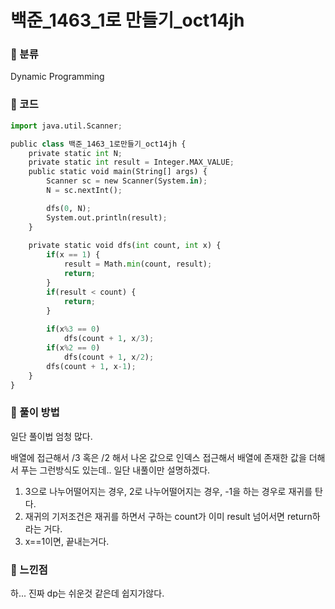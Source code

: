 # 백준_1463_1로 만들기_oct14jh

### &#127822; 분류

Dynamic Programming

### &#127822; 코드

```python
import java.util.Scanner;

public class 백준_1463_1로만들기_oct14jh {
	private static int N;
	private static int result = Integer.MAX_VALUE;
	public static void main(String[] args) {
		Scanner sc = new Scanner(System.in);
		N = sc.nextInt();

		dfs(0, N);
		System.out.println(result);
	}
	
	private static void dfs(int count, int x) {
		if(x == 1) {
			result = Math.min(count, result);
			return;
		}
		if(result < count) {
			return;
		}
		
		if(x%3 == 0)
			dfs(count + 1, x/3);
		if(x%2 == 0)
			dfs(count + 1, x/2);
		dfs(count + 1, x-1);
	}
}

```

### &#127822; 풀이 방법

일단 풀이법 엄청 많다.

배열에 접근해서 /3 혹은 /2  해서 나온 값으로 인덱스 접근해서  배열에 존재한 값을 더해서 푸는 그런방식도 있는데.. 일단 내풀이만 설명하겠다.

1. 3으로 나누어떨어지는 경우, 2로 나누어떨어지는 경우, -1을 하는 경우로 재귀를 탄다.
2. 재귀의 기저조건은 재귀를 하면서 구하는 count가 이미 result 넘어서면 return하라는 거다.
3. x==1이면, 끝내는거다.

### &#127822; 느낀점

하... 진짜 dp는 쉬운것 같은데 쉽지가않다.
